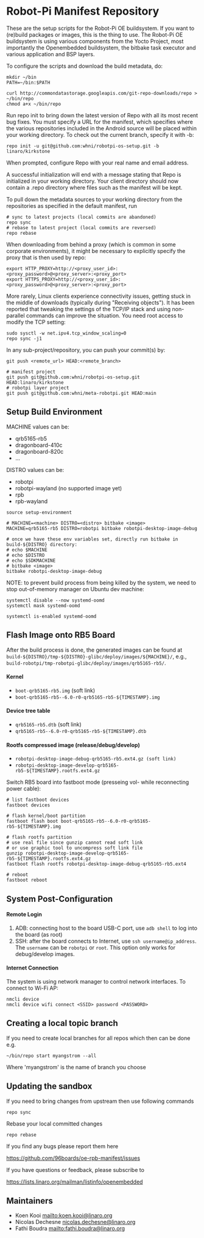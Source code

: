 Robot-Pi Manifest Repository
=================

These are the setup scripts for the Robot-Pi OE buildsystem. If you want to (re)build packages or images, this is the thing to use.
The Robot-Pi OE buildsystem is using various components from the Yocto Project, most importantly the Openembedded buildsystem, the bitbake task executor and various application and BSP layers.

To configure the scripts and download the build metadata, do:
```
mkdir ~/bin
PATH=~/bin:$PATH

curl http://commondatastorage.googleapis.com/git-repo-downloads/repo > ~/bin/repo
chmod a+x ~/bin/repo
```
Run repo init to bring down the latest version of Repo with all its most recent bug fixes. You must specify a URL for the manifest, which specifies where the various repositories included in the Android source will be placed within your working directory. To check out the current branch, specify it with -b:
```
repo init -u git@github.com:whni/robotpi-os-setup.git -b linaro/kirkstone
```
When prompted, configure Repo with your real name and email address.

A successful initialization will end with a message stating that Repo is initialized in your working directory. Your client directory should now contain a .repo directory where files such as the manifest will be kept.

To pull down the metadata sources to your working directory from the repositories as specified in the default manifest, run
```
# sync to latest projects (local commits are abandoned)
repo sync
# rebase to latest project (local commits are reversed)
repo rebase
```
When downloading from behind a proxy (which is common in some corporate environments), it might be necessary to explicitly specify the proxy that is then used by repo:
```
export HTTP_PROXY=http://<proxy_user_id>:<proxy_password>@<proxy_server>:<proxy_port>
export HTTPS_PROXY=http://<proxy_user_id>:<proxy_password>@<proxy_server>:<proxy_port>
```
More rarely, Linux clients experience connectivity issues, getting stuck in the middle of downloads (typically during "Receiving objects"). It has been reported that tweaking the settings of the TCP/IP stack and using non-parallel commands can improve the situation. You need root access to modify the TCP setting:
```
sudo sysctl -w net.ipv4.tcp_window_scaling=0
repo sync -j1
```
In any sub-project/repository, you can push your commit(s) by:
```
git push <remote_url> HEAD:<remote_branch>

# manifest project
git push git@github.com:whni/robotpi-os-setup.git HEAD:linaro/kirkstone
# robotpi layer project
git push git@github.com:whni/meta-robotpi.git HEAD:main
```

Setup Build Environment
-----------------

MACHINE values can be:
* qrb5165-rb5
* dragonboard-410c
* dragonboard-820c
* ...

DISTRO values can be:
* robotpi
* robotpi-wayland (no supported image yet)
* rpb
* rpb-wayland

```
source setup-environment

# MACHINE=<machine> DISTRO=<distro> bitbake <image>
MACHINE=qrb5165-rb5 DISTRO=robotpi bitbake robotpi-desktop-image-debug

# once we have these env variables set, directly run bitbake in build-${DISTRO} directory:
# echo $MACHINE
# echo $DISTRO
# echo $SDKMACHINE
# bitbake <image>
bitbake robotpi-desktop-image-debug
```

NOTE: to prevent build process from being killed by the system, we need to stop out-of-memory manager on Ubuntu dev machine:
```
systemctl disable --now systemd-oomd
systemctl mask systemd-oomd

systemctl is-enabled systemd-oomd
```


Flash Image onto RB5 Board
-----------------------------
After the build process is done, the generated images can be found at `build-${DISTRO}/tmp-${DISTRO}-glibc/deploy/images/${MACHINE}/`, e.g., 
`build-robotpi/tmp-robotpi-glibc/deploy/images/qrb5165-rb5/`.

#### Kernel
- `boot-qrb5165-rb5.img` (soft link)
- `boot-qrb5165-rb5--6.0-r0-qrb5165-rb5-${TIMESTAMP}.img`

#### Device tree table
- `qrb5165-rb5.dtb` (soft link)
- `qrb5165-rb5--6.0-r0-qrb5165-rb5-${TIMESTAMP}.dtb`

#### Rootfs compressed image (release/debug/develop)
- `robotpi-desktop-image-debug-qrb5165-rb5.ext4.gz (soft link)`
- `robotpi-desktop-image-develop-qrb5165-rb5-${TIMESTAMP}.rootfs.ext4.gz`

Switch RB5 board into fastboot mode (presseing vol- while reconnecting power cable):
```
# list fastboot devices
fastboot devices

# flash kernel/boot partition
fastboot flash boot boot-qrb5165-rb5--6.0-r0-qrb5165-rb5-${TIMESTAMP}.img

# flash rootfs partition
# use real file since gunzip cannot read soft link
# or use graphic tool to uncompress soft link file
gunzip robotpi-desktop-image-develop-qrb5165-rb5-${TIMESTAMP}.rootfs.ext4.gz
fastboot flash rootfs robotpi-desktop-image-debug-qrb5165-rb5.ext4

# reboot
fastboot reboot
```

System Post-Configuration
-----------------------------
#### Remote Login
1. ADB: connecting host to the board USB-C port, use `adb shell` to log into the board (as root)
2. SSH: after the board connects to Internet, use `ssh username@ip_address`. The `username` can be `robotpi` or `root`.
   This option only works for debug/develop images.

#### Internet Connection
The system is using network manager to control network interfaces. To connect to Wi-Fi AP:
```
nmcli device
nmcli device wifi connect <SSID> password <PASSWORD>
```

Creating a local topic branch
-----------------------------

If you need to create local branches for all repos which then can be done e.g.
```
~/bin/repo start myangstrom --all
```
Where 'myangstrom' is the name of branch you choose

Updating the sandbox
--------------------

If you need to bring changes from upstream then use following commands
```
repo sync
```
Rebase your local committed changes
```
repo rebase
```
If you find any bugs please report them here

https://github.com/96boards/oe-rpb-manifest/issues

If you have questions or feedback, please subscribe to

https://lists.linaro.org/mailman/listinfo/openembedded

Maintainers
-------------------------

* Koen Kooi <mailto:koen.kooi@linaro.org>
* Nicolas Dechesne <nicolas.dechesne@linaro.org>
* Fathi Boudra <mailto:fathi.boudra@linaro.org>
